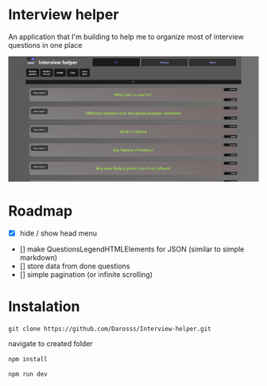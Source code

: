 # Interview helper

An application that I'm building to help me to organize most of interview questions in one place

<img src="./images/main.png" alt="main">

# Roadmap

- [x] hide / show head menu
- [] make QuestionsLegendHTMLElements for JSON (similar to simple markdown)
- [] store data from done questions
- [] simple pagination (or infinite scrolling)

# Instalation

```
git clone https://github.com/Darosss/Interview-helper.git
```

navigate to created folder

```
npm install
```

```
npm run dev
```
